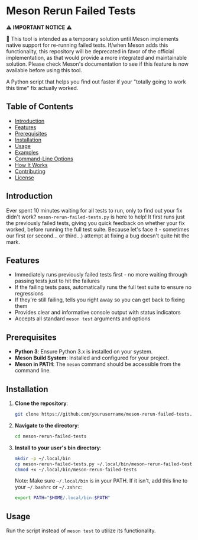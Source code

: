 # Meson Rerun Failed Tests

⚠️ **IMPORTANT NOTICE** ⚠️

🔔 This tool is intended as a temporary solution until Meson implements native support for re-running failed tests. If/when Meson adds this functionality, this repository will be deprecated in favor of the official implementation, as that would provide a more integrated and maintainable solution. Please check Meson's documentation to see if this feature is now available before using this tool.

A Python script that helps you find out faster if your "totally going to work this time" fix actually worked.

## Table of Contents

- [Introduction](#introduction)
- [Features](#features)
- [Prerequisites](#prerequisites)
- [Installation](#installation)
- [Usage](#usage)
- [Examples](#examples)
- [Command-Line Options](#command-line-options)
- [How It Works](#how-it-works)
- [Contributing](#contributing)
- [License](#license)

## Introduction

Ever spent 10 minutes waiting for all tests to run, only to find out your fix didn't work? `meson-rerun-failed-tests.py` is here to help! It first runs just the previously failed tests, giving you quick feedback on whether your fix worked, before running the full test suite. Because let's face it - sometimes our first (or second... or third...) attempt at fixing a bug doesn't quite hit the mark.

## Features

- Immediately runs previously failed tests first - no more waiting through passing tests just to hit the failures
- If the failing tests pass, automatically runs the full test suite to ensure no regressions
- If they're still failing, tells you right away so you can get back to fixing them
- Provides clear and informative console output with status indicators
- Accepts all standard `meson test` arguments and options

## Prerequisites

- **Python 3**: Ensure Python 3.x is installed on your system.
- **Meson Build System**: Installed and configured for your project.
- **Meson in PATH**: The `meson` command should be accessible from the command line.

## Installation

1. **Clone the repository**:
   ```bash
   git clone https://github.com/yourusername/meson-rerun-failed-tests.git
   ```

2. **Navigate to the directory**:
   ```bash
   cd meson-rerun-failed-tests
   ```

3. **Install to your user's bin directory**:
   ```bash
   mkdir -p ~/.local/bin
   cp meson-rerun-failed-tests.py ~/.local/bin/meson-rerun-failed-tests
   chmod +x ~/.local/bin/meson-rerun-failed-tests
   ```

   Note: Make sure `~/.local/bin` is in your PATH. If it isn't, add this line to your `~/.bashrc` or `~/.zshrc`:
   ```bash
   export PATH="$HOME/.local/bin:$PATH"
   ```

## Usage

Run the script instead of `meson test` to utilize its functionality. 
